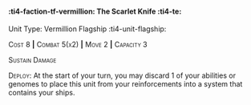 #### :ti4-faction-tf-vermillion: **The Scarlet Knife** :ti4-te:

Unit Type: Vermillion Flagship :ti4-unit-flagship: 

<span style="font-variant:small-caps;">Cost 8</span> __|__ <span style="font-variant:small-caps;">Combat 5(x2)</span> __|__ <span style="font-variant:small-caps;">Move 2</span> __|__ <span style="font-variant:small-caps;">Capacity 3</span>

<span style="font-variant:small-caps;">Sustain Damage</span>

<span style="font-variant:small-caps;">Deploy</span>: At the start of your turn, you may discard 1 of your abilities or genomes to place this unit from your reinforcements into a system that contains your ships.

